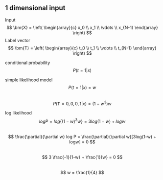 ## 1 dimensional input
Input  
$$
    \bm{X} = \left(
        \begin{array}{c}
            x_0 \\
            x_1 \\
            \vdots \\
            x_{N-1}
        \end{array}
    \right)
$$
Label vector
$$
    \bm{T} = \left(
        \begin{array}{c}
            t_0 \\
            t_1 \\
            \vdots \\
            t_{N-1}
        \end{array}
    \right)
$$

conditional probability  
$$
    P(t=1|x)
$$  

simple likelihood model  
$$
    P(t=1|x)=w
$$  
$$
    P(\bm{T}=0,0,0,1|x)=(1-w^3)w
$$  

log likelihood  
$$
    log P = log \{(1-w)^3 w\}=3log(1-w) + logw
$$  
$$
    \frac{\partial}{\partial w} log P = \frac{\partial}{\partial w}[3log(1-w) + logw] = 0
$$  
$$
    3 \frac{-1}{1-w} + \frac{1}{w} = 0
$$  
$$
    w = \frac{1}{4}
$$  